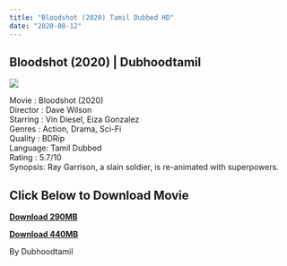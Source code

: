 ```yaml
---
title: "Bloodshot (2020) Tamil Dubbed HD"
date: "2020-08-12"
---
```


## Bloodshot (2020) | Dubhoodtamil

[![](https://1.bp.blogspot.com/-x3PI7DS1EYE/XzNyJAZJjiI/AAAAAAAAB-g/cvnCyYR_UFYSENROaJ0sJ-hA7hBdwG6kQCNcBGAsYHQ/s400/b.jpg)](https://1.bp.blogspot.com/-x3PI7DS1EYE/XzNyJAZJjiI/AAAAAAAAB-g/cvnCyYR_UFYSENROaJ0sJ-hA7hBdwG6kQCNcBGAsYHQ/s1600/b.jpg)

  

  

Movie : Bloodshot (2020)  
Director : Dave Wilson  
Starring : Vin Diesel, Eiza Gonzalez  
Genres : Action, Drama, Sci-Fi  
Quality : BDRip  
Language: Tamil Dubbed  
Rating : 5.7/10  
Synopsis: Ray Garrison, a slain soldier, is re-animated with superpowers.

## **Click Below to Download Movie**

**[Download 290MB](https://oncehelp.com/bloodshot-290MB)**

**[Download 440MB](https://oncehelp.com/bloodshot-440mb)**

By Dubhoodtamil
